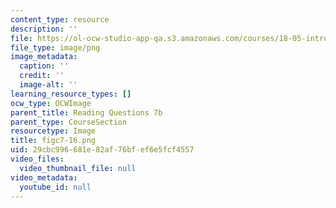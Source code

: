 ```yaml
---
content_type: resource
description: ''
file: https://ol-ocw-studio-app-qa.s3.amazonaws.com/courses/18-05-introduction-to-probability-and-statistics-spring-2014/29cbc996681e82af76bfef6e5fcf4557_figc7-16.png
file_type: image/png
image_metadata:
  caption: ''
  credit: ''
  image-alt: ''
learning_resource_types: []
ocw_type: OCWImage
parent_title: Reading Questions 7b
parent_type: CourseSection
resourcetype: Image
title: figc7-16.png
uid: 29cbc996-681e-82af-76bf-ef6e5fcf4557
video_files:
  video_thumbnail_file: null
video_metadata:
  youtube_id: null
---
```

